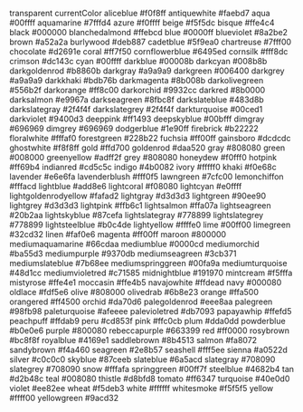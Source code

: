 transparent
currentColor
aliceblue	#f0f8ff
antiquewhite	#faebd7
aqua	#00ffff
aquamarine	#7fffd4
azure	#f0ffff
beige	#f5f5dc
bisque	#ffe4c4
black	#000000
blanchedalmond	#ffebcd
blue	#0000ff
blueviolet	#8a2be2
brown	#a52a2a
burlywood	#deb887
cadetblue	#5f9ea0
chartreuse	#7fff00
chocolate	#d2691e
coral	#ff7f50
cornflowerblue	#6495ed
cornsilk	#fff8dc
crimson	#dc143c
cyan	#00ffff
darkblue	#00008b
darkcyan	#008b8b
darkgoldenrod	#b8860b
darkgray	#a9a9a9
darkgreen	#006400
darkgrey	#a9a9a9
darkkhaki	#bdb76b
darkmagenta	#8b008b
darkolivegreen	#556b2f
darkorange	#ff8c00
darkorchid	#9932cc
darkred	#8b0000
darksalmon	#e9967a
darkseagreen	#8fbc8f
darkslateblue	#483d8b
darkslategray	#2f4f4f
darkslategrey	#2f4f4f
darkturquoise	#00ced1
darkviolet	#9400d3
deeppink	#ff1493
deepskyblue	#00bfff
dimgray	#696969
dimgrey	#696969
dodgerblue	#1e90ff
firebrick	#b22222
floralwhite	#fffaf0
forestgreen	#228b22
fuchsia	#ff00ff
gainsboro	#dcdcdc
ghostwhite	#f8f8ff
gold	#ffd700
goldenrod	#daa520
gray	#808080
green	#008000
greenyellow	#adff2f
grey	#808080
honeydew	#f0fff0
hotpink	#ff69b4
indianred	#cd5c5c
indigo	#4b0082
ivory	#fffff0
khaki	#f0e68c
lavender	#e6e6fa
lavenderblush	#fff0f5
lawngreen	#7cfc00
lemonchiffon	#fffacd
lightblue	#add8e6
lightcoral	#f08080
lightcyan	#e0ffff
lightgoldenrodyellow	#fafad2
lightgray	#d3d3d3
lightgreen	#90ee90
lightgrey	#d3d3d3
lightpink	#ffb6c1
lightsalmon	#ffa07a
lightseagreen	#20b2aa
lightskyblue	#87cefa
lightslategray	#778899
lightslategrey	#778899
lightsteelblue	#b0c4de
lightyellow	#ffffe0
lime	#00ff00
limegreen	#32cd32
linen	#faf0e6
magenta	#ff00ff
maroon	#800000
mediumaquamarine	#66cdaa
mediumblue	#0000cd
mediumorchid	#ba55d3
mediumpurple	#9370db
mediumseagreen	#3cb371
mediumslateblue	#7b68ee
mediumspringgreen	#00fa9a
mediumturquoise	#48d1cc
mediumvioletred	#c71585
midnightblue	#191970
mintcream	#f5fffa
mistyrose	#ffe4e1
moccasin	#ffe4b5
navajowhite	#ffdead
navy	#000080
oldlace	#fdf5e6
olive	#808000
olivedrab	#6b8e23
orange	#ffa500
orangered	#ff4500
orchid	#da70d6
palegoldenrod	#eee8aa
palegreen	#98fb98
paleturquoise	#afeeee
palevioletred	#db7093
papayawhip	#ffefd5
peachpuff	#ffdab9
peru	#cd853f
pink	#ffc0cb
plum	#dda0dd
powderblue	#b0e0e6
purple	#800080
rebeccapurple	#663399
red	#ff0000
rosybrown	#bc8f8f
royalblue	#4169e1
saddlebrown	#8b4513
salmon	#fa8072
sandybrown	#f4a460
seagreen	#2e8b57
seashell	#fff5ee
sienna	#a0522d
silver	#c0c0c0
skyblue	#87ceeb
slateblue	#6a5acd
slategray	#708090
slategrey	#708090
snow	#fffafa
springgreen	#00ff7f
steelblue	#4682b4
tan	#d2b48c
teal	#008080
thistle	#d8bfd8
tomato	#ff6347
turquoise	#40e0d0
violet	#ee82ee
wheat	#f5deb3
white	#ffffff
whitesmoke	#f5f5f5
yellow	#ffff00
yellowgreen	#9acd32
